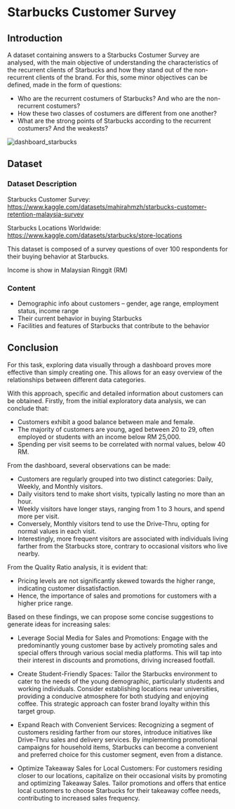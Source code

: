 # Starbucks Customer Survey
## Introduction
A dataset containing answers to a Starbucks Costumer Survey are analysed, with the main objective of understanding the characteristics of the recurrent clients of Starbucks and how they stand out of the non-recurrent clients of the brand. For this, some minor objectives can be defined, made in the form of questions:
* Who are the recurrent costumers of Starbucks? And who are the non-recurrent costumers?
* How these two classes of costumers are different from one another?
* What are the strong points of Starbucks according to the recurrent costumers? And the weakests?

![dashboard_starbucks](https://github.com/tootien/Starbucks/assets/150121279/d090f4f0-1b0a-481f-b5cf-ce02db402aca)
## Dataset
### Dataset Description
Starbucks Customer Survey: https://www.kaggle.com/datasets/mahirahmzh/starbucks-customer-retention-malaysia-survey

Starbucks Locations Worldwide: https://www.kaggle.com/datasets/starbucks/store-locations

This dataset is composed of a survey questions of over 100 respondents for their buying behavior at Starbucks.

Income is show in Malaysian Ringgit (RM)
### Content
* Demographic info about customers – gender, age range, employment status, income range
* Their current behavior in buying Starbucks
* Facilities and features of Starbucks that contribute to the behavior
## Conclusion
For this task, exploring data visually through a dashboard proves more effective than simply creating one. This allows for an easy overview of the relationships between different data categories.

With this approach, specific and detailed information about customers can be obtained. Firstly, from the initial exploratory data analysis, we can conclude that:

- Customers exhibit a good balance between male and female.
- The majority of customers are young, aged between 20 to 29, often employed or students with an income below RM 25,000.
- Spending per visit seems to be correlated with normal values, below 40 RM.

From the dashboard, several observations can be made:

- Customers are regularly grouped into two distinct categories: Daily, Weekly, and Monthly visitors.
- Daily visitors tend to make short visits, typically lasting no more than an hour.
- Weekly visitors have longer stays, ranging from 1 to 3 hours, and spend more per visit.
- Conversely, Monthly visitors tend to use the Drive-Thru, opting for normal values in each visit.
- Interestingly, more frequent visitors are associated with individuals living farther from the Starbucks store, contrary to occasional visitors who live nearby.
  
From the Quality Ratio analysis, it is evident that:

- Pricing levels are not significantly skewed towards the higher range, indicating customer dissatisfaction.
- Hence, the importance of sales and promotions for customers with a higher price range.
  
Based on these findings, we can propose some concise suggestions to generate ideas for increasing sales:
- Leverage Social Media for Sales and Promotions:
Engage with the predominantly young customer base by actively promoting sales and special offers through various social media platforms. This will tap into their interest in discounts and promotions, driving increased footfall.

- Create Student-Friendly Spaces:
Tailor the Starbucks environment to cater to the needs of the young demographic, particularly students and working individuals. Consider establishing locations near universities, providing a conducive atmosphere for both studying and enjoying coffee. This strategic approach can foster brand loyalty within this target group.

- Expand Reach with Convenient Services:
Recognizing a segment of customers residing farther from our stores, introduce initiatives like Drive-Thru sales and delivery services. By implementing promotional campaigns for household items, Starbucks can become a convenient and preferred choice for this customer segment, even from a distance.
- Optimize Takeaway Sales for Local Customers:
For customers residing closer to our locations, capitalize on their occasional visits by promoting and optimizing Takeaway Sales. Tailor promotions and offers that entice local customers to choose Starbucks for their takeaway coffee needs, contributing to increased sales frequency.

